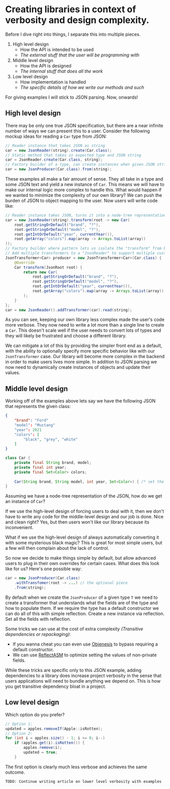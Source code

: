 # Creating libraries in context of verbosity and design complexity.

Before I dive right into things, I separate this into multiple pieces.

1. High level design
   - How the API is intended to be used
   - _The external stuff that the user will be programming with_
2. Middle level design
   - How the API is designed
   - _The internal stuff that does all the work_
3. Low level design
   - How implementation is handled
   - _The specific details of how we write our methods and such_

For giving examples I will stick to JSON parsing. Now, onwards!

## High level design

There may be only one true JSON specification, but there are a near infinite number of ways we can present this to a user. Consider the following mockup ideas for reading a `Car` type from JSON:

```java
// Reader instance that takes JSON as string
car = new JsonReader(string).create(Car.class);
// Static method that takes in expected type and JSON string
car = JsonReader.create(Car.class, string);
// Factory builder of a type, can create instances when given JSON string
car = new JsonProducer(Car.class).from(string);
```

These examples all make a fair amount of sense. They all take in a type and some JSON text and yield a new instance of `Car`. This means we will have to make our internal logic more complex to handle this. What would happen if we wanted to minimize the complexity of our own library? We can push the burden of JSON to object mapping to the user. Now users will write code like:

```java
// Reader instance takes JSON, turns it into a node-tree representation, then we can call "transform" to conver the root of the tree into a car
car = new JsonReader(string).transform(root -> new Car(
    root.getStringOrDefault("brand", "?"),
    root.getStringOrDefault("model", "?"),
    root.getIntOrDefault("year", currentYear()),
    root.getArray("colors").map(array -> Arrays.toList(array))
));
// Factory builder where pattern lets us isolate the "transform" from before.
// Add multiple transformers to a "JsonReader" to support multiple custom types.
JsonTransformer<Car> producer = new JsonTransformer<Car>(Car.class) {
	@Override
    Car transform(JsonRoot root) {
        return new Car(
   			root.getStringOrDefault("brand", "?"),
    		root.getStringOrDefault("model", "?"),
    		root.getIntOrDefault("year", currentYear()),
    		root.getArray("colors").map(array -> Arrays.toList(array))
		);
    }
};
car = new JsonReader().addTransformer(car).read(string);
```

As you can see, keeping our own library less complex made the user's code more verbose. They now need to write a lot more than a single line to create a `Car`. This doesn't scale well if the user needs to convert lots of types and they will likely be frustrated and choose a different library.

We can mitigate a lot of this by providing the simpler front end as a default, with the ability to optionally specify more specific behavior like with our `JsonTransformer` case. Our library will become more complex in the backend in order to make users lives more simple. In addition to JSON parsing we now need to dynamically create instances of objects and update their values. 

## Middle level design

Working off of the examples above lets say we have the following JSON that represents the given class:

```json
{
    "brand": "Ford"
    "model": "Mustang"
    "year": 2021
    "colors": [
    	"black", "grey", "white"
    ]
}
```

```java
class Car {
    private final String brand, model;
    private final int year;
    private final Set<Color> colors;
    
    Car(String brand, String model, int year, Set<Color>) { /* set the fields */ }
}
```

Assuming we have a node-tree representation of the JSON, how do we get an instance of `Car`?

If we use the high-level design of forcing users to deal with it, then we don't have to write any code for the middle-level design and our job is done. Nice and clean right? Yes, but then users won't like our library because its inconvenient. 

What if we use the high-level design of always automatically converting it with some mysterious black magic? This is great for most simple users, but a few will then complain about the lack of control.

So now we decide to make things simple by default, but allow advanced users to plug in their own overrides for certain cases. What does this look like for us? Here's one possible way:

```java
car = new JsonProducer(Car.class)
	.withTransfomer(root -> ...) // the optional piece
	.from(string);
```

By default when we create the `JsonProducer` of a given type `T` we need to create a transformer that understands what the fields are of the type and how to populate them. If we require the type has a default constructor we can do all of this with simple reflection. Create a new instance via reflection. Set all the fields with reflection. 

Some tricks we can use at the cost of extra complexity _(Transitive dependencies or repackaging)_: 

- If you wanna cheat you can even use [Objenesis](http://objenesis.org/) to bypass requiring a default constructor.
- We can use [ReflectASM](https://github.com/EsotericSoftware/reflectasm) to optimize setting the values of non-private fields.

While these tricks are specific only to this JSON example, adding dependencies to a library does increase project verbosity in the sense that users applications will need to bundle anything we depend on. This is how you get transitive dependency bloat in a project.

## Low level design

Which option do you prefer?

```java
// Option 1:
updated = apples.removeIf(Apple::isRotten);
// Option 2:
for (int i = apples.size() - 1; i >= 0; i--)
    if (apples.get(i).isRotten()) {
        apples.remove(i);
        updated = true;
    }
```

The first option is clearly much less verbose and achieves the same outcome. 

`TODO: Continue writing article on lower level verbosity with examples`
